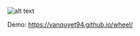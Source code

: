 ![alt text](https://raw.githubusercontent.com/vanquyet94/wheel-lucky-draw/master/wheel.png)

Demo: https://vanquyet94.github.io/wheel/
